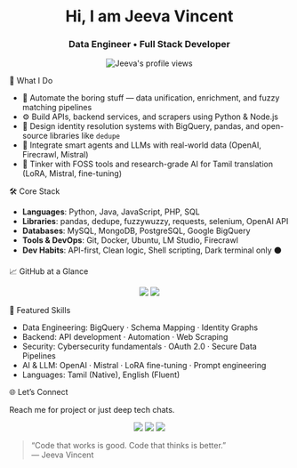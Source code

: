 <!-- Title -->
<h1 align="center">Hi, I am Jeeva Vincent</h1>
<h3 align="center">Data Engineer • Full Stack Developer</h3>

<p align="center">
  <img src="https://komarev.com/ghpvc/?username=jeeva-v-2003&label=Profile%20views&color=blueviolet&style=flat" alt="Jeeva's profile views"/>
</p>



💼 What I Do

- 🔄 Automate the boring stuff — data unification, enrichment, and fuzzy matching pipelines  
- ⚙️ Build APIs, backend services, and scrapers using Python & Node.js  
- 🧬 Design identity resolution systems with BigQuery, pandas, and open-source libraries like `dedupe`  
- 🔗 Integrate smart agents and LLMs with real-world data (OpenAI, Firecrawl, Mistral)  
- 🧪 Tinker with FOSS tools and research-grade AI for Tamil translation (LoRA, Mistral, fine-tuning)



🛠️ Core Stack

- **Languages**: Python, Java, JavaScript, PHP, SQL  
- **Libraries**: pandas, dedupe, fuzzywuzzy, requests, selenium, OpenAI API  
- **Databases**: MySQL, MongoDB, PostgreSQL, Google BigQuery  
- **Tools & DevOps**: Git, Docker, Ubuntu, LM Studio, Firecrawl  
- **Dev Habits**: API-first, Clean logic, Shell scripting, Dark terminal only ⚫



📈 GitHub at a Glance

<p align="center">
  <img src="https://github-readme-stats.vercel.app/api?username=Jeeva-V-2003&show_icons=true&theme=tokyonight&hide_border=true" />
  <img src="https://streak-stats.demolab.com/?user=Jeeva-V-2003&theme=tokyonight&hide_border=true" />
</p>



🧩 Featured Skills

- Data Engineering: BigQuery · Schema Mapping · Identity Graphs  
- Backend: API development · Automation · Web Scraping  
- Security: Cybersecurity fundamentals · OAuth 2.0 · Secure Data Pipelines  
- AI & LLM: OpenAI · Mistral · LoRA fine-tuning · Prompt engineering  
- Languages: Tamil (Native), English (Fluent)



🌐 Let’s Connect

Reach me for project or just deep tech chats.

<p align="center">
  <a href="mailto:jeevavincent.2003@gmail.com"><img src="https://img.shields.io/badge/Email-grey?style=flat-square&logo=gmail&logoColor=white"/></a>
  <a href="https://www.linkedin.com/in/jeeva280503/"><img src="https://img.shields.io/badge/LinkedIn-0A66C2?style=flat-square&logo=linkedin&logoColor=white"/></a>
  <a href="https://github.com/Jeeva-V-2003"><img src="https://img.shields.io/badge/GitHub-333?style=flat-square&logo=github&logoColor=white"/></a>
</p>



> “Code that works is good. Code that thinks is better.”  
> — Jeeva Vincent

